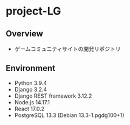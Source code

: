 # project-LG

## Overview

- ゲームコミュニティサイトの開発リポジトリ

## Environment

- Python 3.9.4
- Django 3.2.4
- Django REST framework 3.12.2
- Node.js 14.17.1
- React 17.0.2
- PostgreSQL 13.3 (Debian 13.3-1.pgdg100+1)
